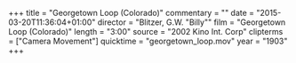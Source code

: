 +++
title = "Georgetown Loop (Colorado)"
commentary = ""
date = "2015-03-20T11:36:04+01:00"
director = "Blitzer, G.W. \"Billy\""
film = "Georgetown Loop (Colorado)"
length = "3:00"
source = "2002 Kino Int. Corp"
clipterms = ["Camera Movement"]
quicktime = "georgetown_loop.mov"
year = "1903"
+++
